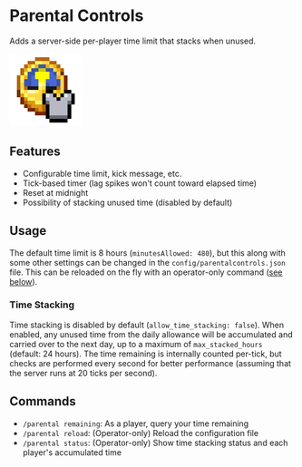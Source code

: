 # Parental Controls

Adds a server-side per-player time limit that stacks when unused.

<img src="src/main/resources/assets/parentalcontrols/icon.png" alt="Icon featuring a clock and a shield icon" width="128">

## Features

- Configurable time limit, kick message, etc.
- Tick-based timer (lag spikes won't count toward elapsed time)
- Reset at midnight
- Possibility of stacking unused time (disabled by default)

## Usage

The default time limit is 8 hours (`minutesAllowed: 480`), but this along with some other settings can be changed in the `config/parentalcontrols.json` file. This can be reloaded on the fly with an operator-only command ([see below](#commands)). 

### Time Stacking

Time stacking is disabled by default (`allow_time_stacking: false`). When enabled, any unused time from the daily allowance will be accumulated and carried over to the next day, up to a maximum of `max_stacked_hours` (default: 24 hours).
The time remaining is internally counted per-tick, but checks are performed every second for better performance (assuming that the server runs at 20 ticks per second).

## Commands

- `/parental remaining`: As a player, query your time remaining
- `/parental reload`: (Operator-only) Reload the configuration file
- `/parental status`: (Operator-only) Show time stacking status and each player's accumulated time
